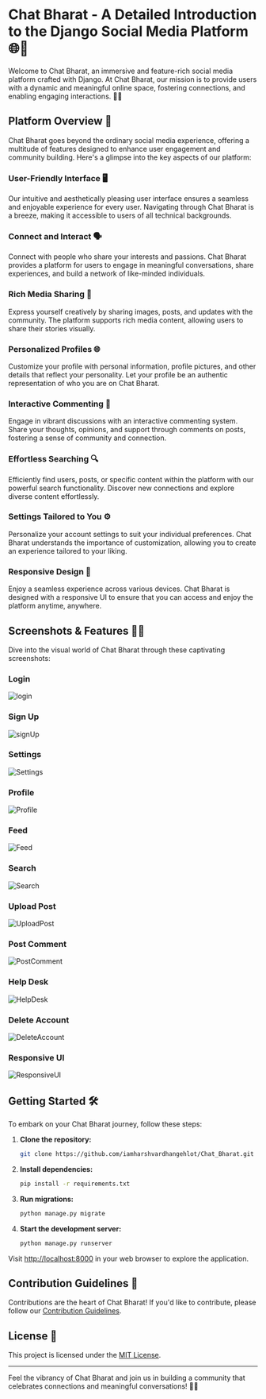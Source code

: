 # Chat Bharat - A Detailed Introduction to the Django Social Media Platform 🌐🚀

Welcome to Chat Bharat, an immersive and feature-rich social media platform crafted with Django. At Chat Bharat, our mission is to provide users with a dynamic and meaningful online space, fostering connections, and enabling engaging interactions. 🤝✨

## Platform Overview 🌟

Chat Bharat goes beyond the ordinary social media experience, offering a multitude of features designed to enhance user engagement and community building. Here's a glimpse into the key aspects of our platform:

### **User-Friendly Interface** 🖥️

Our intuitive and aesthetically pleasing user interface ensures a seamless and enjoyable experience for every user. Navigating through Chat Bharat is a breeze, making it accessible to users of all technical backgrounds.

### **Connect and Interact** 🗣️

Connect with people who share your interests and passions. Chat Bharat provides a platform for users to engage in meaningful conversations, share experiences, and build a network of like-minded individuals.

### **Rich Media Sharing** 📸

Express yourself creatively by sharing images, posts, and updates with the community. The platform supports rich media content, allowing users to share their stories visually.

### **Personalized Profiles** 🌐

Customize your profile with personal information, profile pictures, and other details that reflect your personality. Let your profile be an authentic representation of who you are on Chat Bharat.

### **Interactive Commenting** 💬

Engage in vibrant discussions with an interactive commenting system. Share your thoughts, opinions, and support through comments on posts, fostering a sense of community and connection.

### **Effortless Searching** 🔍

Efficiently find users, posts, or specific content within the platform with our powerful search functionality. Discover new connections and explore diverse content effortlessly.

### **Settings Tailored to You** ⚙️

Personalize your account settings to suit your individual preferences. Chat Bharat understands the importance of customization, allowing you to create an experience tailored to your liking.

### **Responsive Design** 📱

Enjoy a seamless experience across various devices. Chat Bharat is designed with a responsive UI to ensure that you can access and enjoy the platform anytime, anywhere.

## Screenshots & Features 📸🚀

Dive into the visual world of Chat Bharat through these captivating screenshots:

### **Login**
![login](https://github.com/iamharshvardhangehlot/Chat_Bharat.github.io/assets/114102704/341598ed-32e9-4428-afa8-1076fa66e5a5)

### **Sign Up**
![signUp](https://github.com/iamharshvardhangehlot/Chat_Bharat.github.io/assets/114102704/46514267-364d-4caf-b640-155f5cbecff6)

### **Settings**
![Settings](https://github.com/iamharshvardhangehlot/Chat_Bharat.github.io/assets/114102704/a5424018-be23-4d16-b8db-a306c97d5b4c)

### **Profile**
![Profile](https://github.com/iamharshvardhangehlot/Chat_Bharat.github.io/assets/114102704/988ec0ad-ccc7-42c6-835b-b867c8397c77)

### **Feed**
![Feed](https://github.com/iamharshvardhangehlot/Chat_Bharat.github.io/assets/114102704/d2c167f0-2a53-4c78-b4e4-831ed943eda4)

### **Search**
![Search](https://github.com/iamharshvardhangehlot/Chat_Bharat.github.io/assets/114102704/ed0ec3db-cd05-4e34-8751-0958060d3ec5)

### **Upload Post**
![UploadPost](https://github.com/iamharshvardhangehlot/Chat_Bharat.github.io/assets/114102704/931c23d0-aea6-425f-baf4-4210101eb2b4)
### **Post Comment**
![PostComment](https://github.com/iamharshvardhangehlot/Chat_Bharat.github.io/assets/114102704/f2860a85-c0f5-41a6-ad17-fcfaf2a86526)

### **Help Desk**
![HelpDesk](https://github.com/iamharshvardhangehlot/Chat_Bharat.github.io/assets/114102704/118be2cd-dbd6-4d65-8415-4307bdaef3fc)

### **Delete Account**
![DeleteAccount](https://github.com/iamharshvardhangehlot/Chat_Bharat.github.io/assets/114102704/035582a1-46c7-47ae-ae81-ea0fa0c7f910)
### **Responsive UI**
![ResponsiveUI](https://github.com/iamharshvardhangehlot/Chat_Bharat.github.io/assets/114102704/b68feabc-a794-4c7d-be77-a21cbb6e1ec8)
## Getting Started 🛠️

To embark on your Chat Bharat journey, follow these steps:

1. **Clone the repository:**
   ```bash
   git clone https://github.com/iamharshvardhangehlot/Chat_Bharat.git
   ```

2. **Install dependencies:**
   ```bash
   pip install -r requirements.txt
   ```

3. **Run migrations:**
   ```bash
   python manage.py migrate
   ```

4. **Start the development server:**
   ```bash
   python manage.py runserver
   ```

Visit [http://localhost:8000](http://localhost:8000) in your web browser to explore the application.

## Contribution Guidelines 🤝

Contributions are the heart of Chat Bharat! If you'd like to contribute, please follow our [Contribution Guidelines](CONTRIBUTING.md).

## License 📄

This project is licensed under the [MIT License](LICENSE).

---

Feel the vibrancy of Chat Bharat and join us in building a community that celebrates connections and meaningful conversations! 🚀🌐
